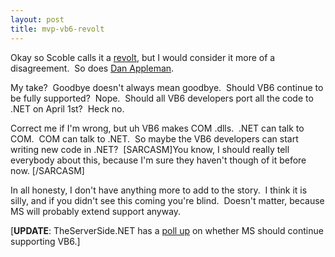 ```yaml
---
layout: post
title: mvp-vb6-revolt
---
```

Okay so Scoble calls it a
[revolt](http://radio.weblogs.com/0001011/2005/03/08.html#a9568), but I
would consider it more of a disagreement.  So does [Dan
Appleman](http://www.danappleman.com/index.php?p=35).

My take?  Goodbye doesn't always mean goodbye.  Should VB6 continue to
be fully supported?  Nope.  Should all VB6 developers port all the code
to .NET on April 1st?  Heck no.

Correct me if I'm wrong, but uh VB6 makes COM .dlls.  .NET can talk to
COM.  COM can talk to .NET.  So maybe the VB6 developers can start
writing new code in .NET?  [SARCASM]You know, I should really tell
everybody about this, because I'm sure they haven't though of it before
now. [/SARCASM]

In all honesty, I don't have anything more to add to the story.  I think
it is silly, and if you didn't see this coming you're blind.  Doesn't
matter, because MS will probably extend support anyway.

[**UPDATE**: TheServerSide.NET has a [poll
up](http://www.theserverside.net/news/thread.tss?thread_id=32457) on
whether MS should continue supporting VB6.]
